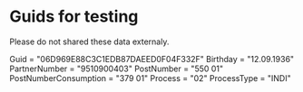 # Guids for testing

Please do not shared these data externaly.

Guid = "06D969E88C3C1EDB87DAEED0F04F332F"
Birthday = "12.09.1936"
PartnerNumber = "9510900403"
PostNumber = "550 01"
PostNumberConsumption = "379 01"
Process = "02"
ProcessType = "INDI"